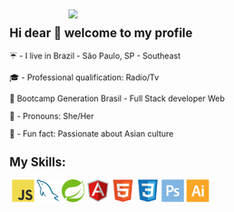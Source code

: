 <img align="right" width="400px" src="https://64.media.tumblr.com/51b20c284d9853dcd550c15f9d988eba/tumblr_misdlqWvzl1ro20uwo1_500.gif">

## Hi dear :space_invader: welcome to my profile                                                      

:umbrella: - I live in Brazil - São Paulo, SP - Southeast<p>
🎓 - Professional qualification: Radio/Tv<p> 
🚀 Bootcamp Generation Brasil - Full Stack developer Web<p>
🥀 - Pronouns: She/Her<p>
:sushi: - Fun fact: Passionate about Asian culture<p>


## My Skills:
<img src="" width="40px;"> <img src="https://raw.githubusercontent.com/devicons/devicon/master/icons/javascript/javascript-original.svg" width="40px;"> <img src="https://raw.githubusercontent.com/devicons/devicon/master/icons/mysql/mysql-original.svg" width="40px;"> <img src="https://raw.githubusercontent.com/devicons/devicon/master/icons/spring/spring-original.svg" width="40px;"> <img src="https://raw.githubusercontent.com/devicons/devicon/master/icons/angularjs/angularjs-original.svg" width="40px;"> <img src="https://raw.githubusercontent.com/devicons/devicon/master/icons/html5/html5-original.svg" width="40px;"> <img src="https://raw.githubusercontent.com/devicons/devicon/master/icons/css3/css3-original.svg" width="40px;"> <img src="https://raw.githubusercontent.com/devicons/devicon/master/icons/photoshop/photoshop-plain.svg" width="40px;"> <img src="https://raw.githubusercontent.com/devicons/devicon/master/icons/illustrator/illustrator-plain.svg" width="40px;"> 

